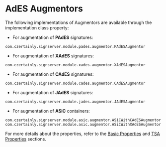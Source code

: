 # AdES Augmentors

The following implementations of Augmentors are available through the implementation class property:

- For augmentation of **PAdES** signatures:

```properties
com.czertainly.signserver.module.pades.augmentor.PAdESAugmentor
```

- For augmentation of **XAdES** signatures:

```properties
com.czertainly.signserver.module.xades.augmentor.XAdESAugmentor
```

- For augmentation of **CAdES** signatures:

```properties  
com.czertainly.signserver.module.cades.augmentor.CAdESAugmentor
```

- For augmentation of **JAdES** signatures:

```properties
com.czertainly.signserver.module.jades.augmentor.JAdESAugmentor
```

- For augmentation of **ASiC** containers:

```properties
com.czertainly.signserver.module.asic.augmentor.ASiCWithCAdESAugmentor
com.czertainly.signserver.module.asic.augmentor.ASiCWithXAdESAugmentor
```

For more details about the properties, refer to the [Basic Properties](../common-properties/basic-properties) and [TSA Properties](../common-properties/tsa-properties) sections.
